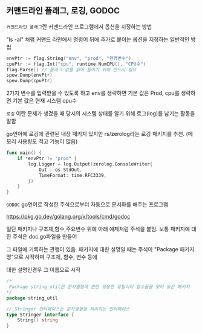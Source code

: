 ## 커맨드라인 플래그, 로깅, GODOC

`커맨드라인 플래그`란 커맨드라인 프로그램에서 옵션을 지정하는 방법

"ls -al" 처럼 커맨드 라인에서 명령어 뒤에 추가로 붙이는 옵션을 지정하는 일반적인 방법

```go
envPtr := flag.String("env", "prod", "환경변수")
cpuPtr := flag.Int("cpu", runtime.NumCPU(), "CPU수")
flag.Parse() // 플래그 값을 읽어 들이기 위해 반드시 필요
spew.Dump(envPtr)
spew.Dump(cpuPtr)
```

2가지 변수를 입력받을 수 있도록 하고 env를 생략하면 기본 값은 Prod, cpu를 생략하면 기본 값은 현재 시스템 cpu수

`로깅` 이란 문제가 생겼을 때 당시의 시스템 상태를 알기 위해 로그(log)를 남기는 활동을 말함

go언어에 로깅에 관련된 내장 패키지 있지만 rs/zerolog라는 로깅 패키지를 추천. (메모리 사용량도 적고 기능이 많음)

```go
func main() {
    if *envPtr != "prod" {
        log.Logger = log.Output(zerolog.ConsoleWriter{
            Out : os.StdOut,
            TimeFormat: time.RFC3339,
        })
    }
}
```

`GODOC` go언어로 작성한 주석으로부터 자동으로 문서화를 해주는 프로그램

https://pkg.go.dev/golang.org/x/tools/cmd/godoc

일단 패키지나 구조체,함수,주요변수 위에 아래 예제처럼 주석을 붙임. 보통 패키지에 대한 주석은 doc.go파일을 만들어

그 파일에 기록하는 관행이 있음. 패키지에 대한 설명일 때는 주석이 "Package 패키지명"으로 시작하며 구조체, 함수, 변수 등에 

대한 설명인경우 그 이름으로 시작

```go
/*
 Package string_util은 문자열형에 관한 유용한 유틸리티 함수들을 모아 놓은 패키지
*/
package string_util

// Stringer 인터페이스는 문자열형을 처리하는 인터페이스
type Stringer interface {
    String() string
}
```